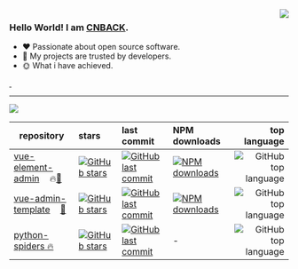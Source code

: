 <img align="right" style="pointer-events:none;" src="https://github-readme-stats.vercel.app/api?username=cxyliangzai&show_icons=true&icon_color=E65A65&text_color=adbac7&bg_color=2d333b&hide_title=true&hide_border=true" />

### Hello World! I am <b><a target="_blank" href="javascript:;">CNBACK</a></b>.

- :hearts: Passionate about open source software. 
- :1st_place_medal: My projects are trusted by developers.
- :sun_with_face: What i have achieved.

<a href="https://blog.csdn.net/cxyliangzai">
    <img src="https://img.shields.io/badge/CSDN Page View-115K-E65A65.svg" alt="" title="cxyliangzai的csdn" />
</a>

<a href="https://cloud.tencent.com/developer/user/9791683/articles">
    <img src="https://img.shields.io/badge/Tencentcloud Page View-200K-blue.svg" alt="" title="cxyliangzai的腾讯云社区" />
</a>

---

[![](https://github-readme-stats.vercel.app/api/top-langs/?username=cxyliangzai&text_color=adbac7&hide_border=true&hide_title=true&langs_count=10&bg_color=2d333b&count_private=true&layout=compact&include_all_commits=true&card_width=900)](https://github.com/cxyliangzai?tab=repositories)

| repository | stars | last commit | NPM downloads | top language
| --- | :--- | :--- | :--- | ---: |
| [vue-element-admin](https://github.com/PanJiaChen/vue-element-admin) <img src="https://cxyliangzai.github.io/common/svg/vue.svg" height="14px" />🔥[👀](https://panjiachen.github.io/vue-element-admin) | [![GitHub stars](https://img.shields.io/github/stars/PanJiaChen/vue-element-admin?style=flat-square&label=✨)](https://github.com/PanJiaChen/vue-element-admin/stargazers) | [![GitHub last commit](https://img.shields.io/github/last-commit/PanJiaChen/vue-element-admin?style=flat-square&label=%20)](https://github.com/PanJiaChen/vue-element-admin/commits) | [![NPM downloads](https://img.shields.io/npm/dy/vue-element-admin?style=flat-square&label=⚡&color=cb3837&labelColor=231f20)](https://www.npmjs.com/package/vue-element-admin) | ![GitHub top language](https://img.shields.io/github/languages/top/PanJiaChen/vue-element-admin?style=flat-square)
| [vue-admin-template](https://github.com/PanJiaChen/vue-admin-template) <img src="https://cxyliangzai.github.io/common/svg/vue.svg" height="14px" />[👀](https://panjiachen.github.io/vue-admin-template) | [![GitHub stars](https://img.shields.io/github/stars/PanJiaChen/vue-admin-template?style=flat-square&label=✨)](https://github.com/PanJiaChen/vue-admin-template/stargazers) | [![GitHub last commit](https://img.shields.io/github/last-commit/PanJiaChen/vue-admin-template?style=flat-square&label=%20)](https://github.com/PanJiaChen/vue-admin-template/commits) | [![NPM downloads](https://img.shields.io/npm/dy/vue-admin-template?style=flat-square&label=⚡&color=cb3837&labelColor=231f20)](https://www.npmjs.com/package/vue-admin-template) | ![GitHub top language](https://img.shields.io/github/languages/top/PanJiaChen/vue-admin-template?style=flat-square)
| [python-spiders 🔥](https://github.com/cxyliangzai/python-spiders) | [![GitHub stars](https://img.shields.io/github/stars/cxyliangzai/python-spiders?style=flat-square&label=✨)](https://github.com/cxyliangzai/python-spiders/stargazers) | [![GitHub last commit](https://img.shields.io/github/last-commit/cxyliangzai/python-spiders?style=flat-square&label=%20)](https://github.com/cxyliangzai/python-spiders/commits) | - | ![GitHub top language](https://img.shields.io/github/languages/top/cxyliangzai/python-spiders?style=flat-square)
